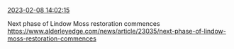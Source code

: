 [2023-02-08 14:02:15](https://mstdn.social/@hill_wanderer/109829484385276175)

Next phase of Lindow Moss restoration commences <a href="https://www.alderleyedge.com/news/article/23035/next-phase-of-lindow-moss-restoration-commences" target="_blank" rel="nofollow noopener noreferrer" translate="no">https://www.alderleyedge.com/news/article/23035/next-phase-of-lindow-moss-restoration-commences</a>